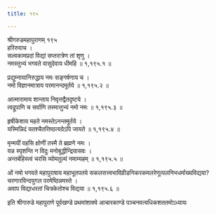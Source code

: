 ```yaml
---
title: १९५

---
```

श्रीगरुडमहापुराणम् १९५  
हरिरुवाच ।  
सल्वकामप्रदां विद्यां सप्तरात्रेण तां शृणु ।  
नमस्तुभ्यं भगवते वासुदेवाय धीमहि ॥ १,१९५.१ ॥  
  
प्रद्युम्नायानिरुद्धाय नमः सङ्गर्षणाय च ।  
नमो विज्ञानमात्राय परमानन्दमूर्तये ॥ १,१९५.२ ॥  
  
आत्मारामाय शान्ताय निवृत्तद्वैतदृष्टये ।  
त्वद्रूपाणि च सर्वाणि तस्मात्तुभ्यं नमो नमः ॥ १,१९५.३ ॥  
  
हृषीकेशाय महते नमस्तेऽनन्तमूर्तये ।  
यस्मिन्निदं यतश्चैतत्तिष्ठत्यग्रेऽपि जायते ॥ १,१९५.४ ॥  
  
मृन्मयीं वहसि क्षोणीं तस्मै ते ब्रह्मणे नमः ।  
यन्न स्पृशन्ति न विदुः मनोबुद्धीन्द्रियासवः ।  
अन्तर्बहिस्त्वं चरसि व्योमतुल्यं नमाम्यहम् ॥ १,१९५.५ ॥  
  
ओं नमो भगवते महापुराषाय महाभूतपतये सकलसत्त्वभाविव्रीडनिकरकमलरेणूत्पलनिभधर्माख्यविद्यया? चरणारविन्दयुगल परमेष्ठिन्नमस्ते ।  
अवाप विद्याधरतां चित्रकेतोश्च विद्यया ॥ १,१९५.६ ॥  
  
इति श्रीगारुडे महापुराणे पूर्वखण्डे प्रथमांशाक्ये आचारकाण्डे पञ्चनवत्यधिकशततमोऽध्यायः